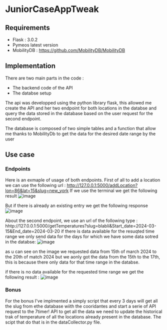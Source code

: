 # JuniorCaseAppTweak

## Requirements
- Flask : 3.0.2
- Pymeos latest version
- MobilityDB : https://github.com/MobilityDB/MobilityDB


## Implementation
There are two main parts in the code :
  - The backend code of the API
  - The databse setup

The api was developped using the python library flask, this allowed me create the API  and her two  endpoint for both locations in the databse and query the data stored in the database based on the user request for the second endpoint.

The database is composed of two  simple tables and a function that allow me thanks to MobilityDb to  get the data for the desired date range by the user


## Use case
### Endpoints
Here is an exmaple of usage of both endpoints.
First  of all to add a location we can use the following url : http://127.0.0.1:5000/addLocation?lon=86&lat=15&slug=new_york
If we use the terminal we get the following result 
![image](https://github.com/wbelgada/JuniorCaseAppTweak/assets/33086974/ce97f664-80df-45b9-a7ce-b0d8bfdc1c69)

But if there is already an existing entry  we get the following response
![image](https://github.com/wbelgada/JuniorCaseAppTweak/assets/33086974/2998cecb-2ac2-4b5c-87d6-fd2e677a3c94)


About the second endpoint, we use an url of the following type : hhtp://127.0.0.1:5000/getTemperatures?slug=blabli&Start_date=2024-03-15&End_date=2024-03-20
if there is data available for the resuqted time range we only send data for the days for which we have some data sotred in the databse:
![image](https://github.com/wbelgada/JuniorCaseAppTweak/assets/33086974/88e792a1-18e6-461e-98a9-df66062f5844)

as u can see on the image we requested data from 15th of march 2024 to the 20th of match 2024 but we aonly got the data from the 15th to the 17th, this is because there only data for that time range in the databse.


if there is no data available for the requested time range we get the following result :
![image](https://github.com/wbelgada/JuniorCaseAppTweak/assets/33086974/85ca810c-f2e9-42ff-89af-cac04f14a4b0)

### Bonus
For the bonus I've implmented a simply script that every 3 days will get all the slug from ethe database wiith the cooridantes and start a serie of API request to the 7timer! API to get all the data we need to update the historical trak of temperature of all the locations already present in the database. The scipt that do that is in the dataCollector.py file.



